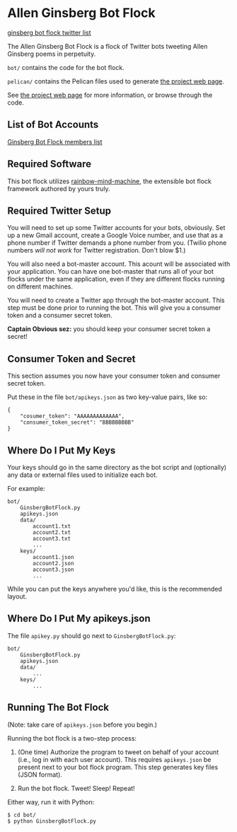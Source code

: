 # Allen Ginsberg Bot Flock

[ginsberg bot flock twitter list](https://twitter.com/charlesreid1/lists/ginsbergbotflock)

The Allen Ginsberg Bot Flock is a flock of Twitter bots
tweeting Allen Ginsberg poems in perpetuity.

`bot/` contains the code for the bot flock.

`pelican/` contains the Pelican files used to generate [the project web page](http://charlesreid1.github.io/ginsberg).

See [the project web page](http://charlesreid1.github.io/ginsberg) for more information,
or browse through the code.

## List of Bot Accounts

[Ginsberg Bot Flock members list](https://twitter.com/charlesreid1/lists/ginsbergbotflock/members)

## Required Software

This bot flock utilizes [rainbow-mind-machine](https://github.com/rainbow-mind-machine/rainbow-mind-machine),
the extensible bot flock framework authored by yours truly.

## Required Twitter Setup

You will need to set up some Twitter accounts for your bots, obviously.
Set up a new Gmail account, create a Google Voice number, and use that 
as a phone number if Twitter demands a phone number from you.
(Twilio phone numbers _will not work_ for Twitter registration. Don't blow $1.)

You will also need a bot-master account. This acount will be associated with
your application. You can have one bot-master that runs all of your bot flocks
under the same application, even if they are different flocks running on 
different machines.

You will need to create a Twitter app through the bot-master account.
This step must be done prior to running the bot.
This will give you a consumer token and a consumer secret token.

**Captain Obvious sez:** you should keep your consumer secret token a secret!

## Consumer Token and Secret

This section assumes you now have your consumer token and consumer secret token.

Put these in the file `bot/apikeys.json` as two key-value pairs, like so:

```
{
    "cosumer_token": "AAAAAAAAAAAAA",
    "consumer_token_secret": "BBBBBBBBB"
}
```

## Where Do I Put My Keys

Your keys should go in the same directory as
the bot script and (optionally) any data or 
external files used to initialize each bot.

For example:

```
bot/
    GinsbergBotFlock.py
    apikeys.json
    data/
        account1.txt
        account2.txt
        account3.txt
        ...
    keys/
        account1.json
        account2.json
        account3.json
        ...
```

While you can put the keys anywhere you'd like,
this is the recommended layout.

## Where Do I Put My apikeys.json

The file `apikey.py` should go next to `GinsbergBotFlock.py`:

```
bot/
    GinsbergBotFlock.py
    apikeys.json
    data/
        ...
    keys/
        ...
```


## Running The Bot Flock

(Note: take care of `apikeys.json` before you begin.)

Running the bot flock is a two-step process:

1. (One time) Authorize the program to tweet on behalf of your account 
    (i.e., log in with each user account). This requires `apikeys.json` be present
    next to your bot flock program. This step generates key files (JSON format).

2. Run the bot flock. Tweet! Sleep! Repeat!

Either way, run it with Python:

```
$ cd bot/
$ python GinsbergBotFlock.py
```

